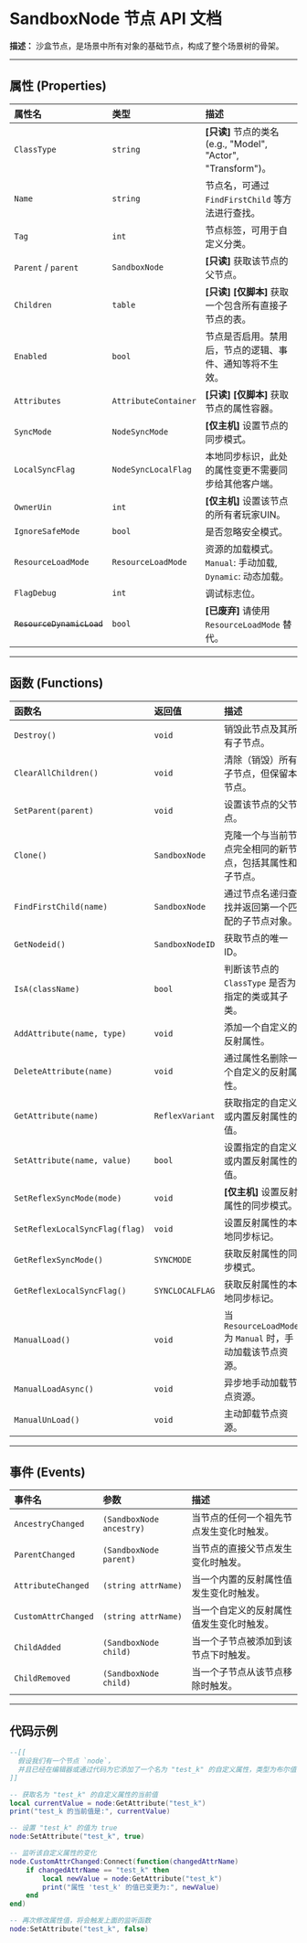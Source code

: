 # SandboxNode 节点 API 文档

**描述：**
沙盒节点，是场景中所有对象的基础节点，构成了整个场景树的骨架。

---

## 属性 (Properties)

| 属性名 | 类型 | 描述 |
| :--- | :--- | :--- |
| `ClassType` | `string` | **[只读]** 节点的类名 (e.g., "Model", "Actor", "Transform")。 |
| `Name` | `string` | 节点名，可通过 `FindFirstChild` 等方法进行查找。 |
| `Tag` | `int` | 节点标签，可用于自定义分类。 |
| `Parent` / `parent`| `SandboxNode` | **[只读]** 获取该节点的父节点。 |
| `Children` | `table` | **[只读] [仅脚本]** 获取一个包含所有直接子节点的表。 |
| `Enabled` | `bool` | 节点是否启用。禁用后，节点的逻辑、事件、通知等将不生效。 |
| `Attributes` | `AttributeContainer`| **[只读] [仅脚本]** 获取节点的属性容器。 |
| `SyncMode` | `NodeSyncMode` | **[仅主机]** 设置节点的同步模式。 |
| `LocalSyncFlag` | `NodeSyncLocalFlag`| 本地同步标识，此处的属性变更不需要同步给其他客户端。 |
| `OwnerUin` | `int` | **[仅主机]** 设置该节点的所有者玩家UIN。 |
| `IgnoreSafeMode` | `bool` | 是否忽略安全模式。 |
| `ResourceLoadMode`| `ResourceLoadMode` | 资源的加载模式。`Manual`: 手动加载, `Dynamic`: 动态加载。 |
| `FlagDebug` | `int` | 调试标志位。 |
| ~~`ResourceDynamicLoad`~~ | `bool` | **[已废弃]** 请使用 `ResourceLoadMode` 替代。 |

---

## 函数 (Functions)

| 函数名 | 返回值 | 描述 |
| :--- | :--- | :--- |
| `Destroy()` | `void` | 销毁此节点及其所有子节点。 |
| `ClearAllChildren()`| `void` | 清除（销毁）所有子节点，但保留本节点。 |
| `SetParent(parent)` | `void` | 设置该节点的父节点。 |
| `Clone()` | `SandboxNode` | 克隆一个与当前节点完全相同的新节点，包括其属性和子节点。 |
| `FindFirstChild(name)`| `SandboxNode` | 通过节点名递归查找并返回第一个匹配的子节点对象。 |
| `GetNodeid()` | `SandboxNodeID`| 获取节点的唯一ID。 |
| `IsA(className)` | `bool` | 判断该节点的 `ClassType` 是否为指定的类或其子类。 |
| `AddAttribute(name, type)`| `void` | 添加一个自定义的反射属性。 |
| `DeleteAttribute(name)`| `void` | 通过属性名删除一个自定义的反射属性。 |
| `GetAttribute(name)`| `ReflexVariant`| 获取指定的自定义或内置反射属性的值。 |
| `SetAttribute(name, value)`| `bool` | 设置指定的自定义或内置反射属性的值。 |
| `SetReflexSyncMode(mode)`| `void` | **[仅主机]** 设置反射属性的同步模式。 |
| `SetReflexLocalSyncFlag(flag)`| `void` | 设置反射属性的本地同步标记。 |
| `GetReflexSyncMode()`| `SYNCMODE` | 获取反射属性的同步模式。 |
| `GetReflexLocalSyncFlag()`|`SYNCLOCALFLAG`| 获取反射属性的本地同步标记。 |
| `ManualLoad()` | `void` | 当 `ResourceLoadMode` 为 `Manual` 时，手动加载该节点资源。 |
| `ManualLoadAsync()` | `void` | 异步地手动加载节点资源。 |
| `ManualUnLoad()` | `void` | 主动卸载节点资源。 |

---

## 事件 (Events)

| 事件名 | 参数 | 描述 |
| :--- | :--- | :--- |
| `AncestryChanged` | `(SandboxNode ancestry)` | 当节点的任何一个祖先节点发生变化时触发。 |
| `ParentChanged` | `(SandboxNode parent)` | 当节点的直接父节点发生变化时触发。 |
| `AttributeChanged`| `(string attrName)` | 当一个内置的反射属性值发生变化时触发。 |
| `CustomAttrChanged`| `(string attrName)` | 当一个自定义的反射属性值发生变化时触发。 |
| `ChildAdded` | `(SandboxNode child)` | 当一个子节点被添加到该节点下时触发。 |
| `ChildRemoved` | `(SandboxNode child)` | 当一个子节点从该节点移除时触发。 |

---

## 代码示例

```lua
--[[
  假设我们有一个节点 `node`，
  并且已经在编辑器或通过代码为它添加了一个名为 "test_k" 的自定义属性，类型为布尔值(bool)。
]]

-- 获取名为 "test_k" 的自定义属性的当前值
local currentValue = node:GetAttribute("test_k")
print("test_k 的当前值是:", currentValue)

-- 设置 "test_k" 的值为 true
node:SetAttribute("test_k", true)

-- 监听该自定义属性的变化
node.CustomAttrChanged:Connect(function(changedAttrName)
    if changedAttrName == "test_k" then
        local newValue = node:GetAttribute("test_k")
        print("属性 'test_k' 的值已变更为:", newValue)
    end
end)

-- 再次修改属性值，将会触发上面的监听函数
node:SetAttribute("test_k", false)
``` 